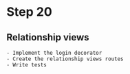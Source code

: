 # Step 20
    
## Relationship views
    - Implement the login decorator
    - Create the relationship views routes
    - Write tests

